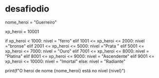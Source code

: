 # desafiodio
nome_heroi = "Guerreiro"

xp_heroi = 10001

if xp_heroi < 1000:
  nivel = "ferro"
elif 1001 <= xp_heroi <= 2000:
  nivel ="bronse"
elif 2001 <= xp_heroi <= 5000:
  nivel ="Prata "
elif 5001 <= xp_heroi <= 7000:
  nivel = "Ouro"
elif 7001 <= xp_heroi <= 8000:
  nivel = "Platina"
elif 8001 <= xp_heroi <= 9000:
  nivel = "Ascendente"
elif 9001 <= xp_heroi <= 10000:
  nivel = "Imortal"
else:
  nivel = "Radiante" 

print(f"O heroi de nome {nome_heroi} está no nivel {nivel}")
